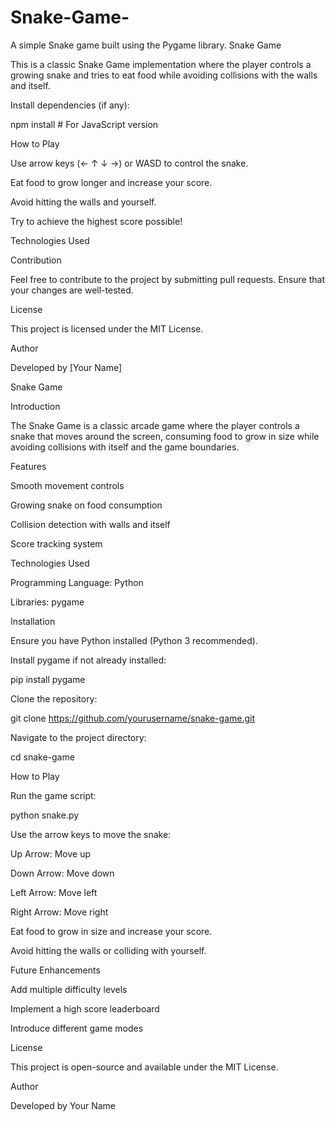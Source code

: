 # Snake-Game-
A simple Snake game built using the Pygame library.
Snake Game

This is a classic Snake Game implementation where the player controls a growing snake and tries to eat food while avoiding collisions with the walls and itself.


Install dependencies (if any):

npm install   # For JavaScript version

How to Play

Use arrow keys (← ↑ ↓ →) or WASD to control the snake.

Eat food to grow longer and increase your score.

Avoid hitting the walls and yourself.

Try to achieve the highest score possible!

Technologies Used

Contribution

Feel free to contribute to the project by submitting pull requests. Ensure that your changes are well-tested.

License

This project is licensed under the MIT License.

Author

Developed by [Your Name]



Snake Game

Introduction

The Snake Game is a classic arcade game where the player controls a snake that moves around the screen, consuming food to grow in size while avoiding collisions with itself and the game boundaries.

Features

Smooth movement controls

Growing snake on food consumption

Collision detection with walls and itself

Score tracking system

Technologies Used

Programming Language: Python

Libraries: pygame

Installation

Ensure you have Python installed (Python 3 recommended).

Install pygame if not already installed:

pip install pygame

Clone the repository:

git clone https://github.com/yourusername/snake-game.git

Navigate to the project directory:

cd snake-game

How to Play

Run the game script:

python snake.py

Use the arrow keys to move the snake:

Up Arrow: Move up

Down Arrow: Move down

Left Arrow: Move left

Right Arrow: Move right

Eat food to grow in size and increase your score.

Avoid hitting the walls or colliding with yourself.

Future Enhancements

Add multiple difficulty levels

Implement a high score leaderboard

Introduce different game modes

License

This project is open-source and available under the MIT License.

Author

Developed by Your Name

